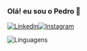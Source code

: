 ### Olá! eu sou o Pedro 🦅

[![Linkedin](https://img.shields.io/badge/LinkedIn-0077B5?style=for-the-badge&logo=linkedin&logoColor=white)](https://www.linkedin.com/in/pedroantoniodev/)[![Instagram](https://img.shields.io/badge/Instagram-E4405F?style=for-the-badge&logo=instagram&logoColor=white
)](https://www.instagram.com/visionary.dev)



![Linguagens](https://github-readme-stats.vercel.app/api/top-langs/?username=pepeu007&layout=compact)



